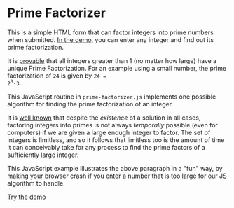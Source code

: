 # Prime Factorizer

This is a simple HTML form that can factor integers into prime numbers when submitted. [In the demo](https://mhull.github.io/prime-factors),
you can enter any integer and find out its prime factorization.

It is [provable](https://en.wikipedia.org/wiki/Fundamental_theorem_of_arithmetic#Proof) that all integers greater than 1 (no matter how large) have a unique Prime Factorization.  For an example using a small number, the prime factorization of `24` is given by <code>24 = 2<sup>3</sup>&middot;3</code>. 

This JavaScript routine in `prime-factorizer.js` implements one possible algorithm for finding the prime factorization of an integer.

It is [well known](https://en.wikipedia.org/wiki/Integer_factorization) that despite the _existence_ of a solution in all cases, factoring integers into primes is not always _temporally_ possible (even for computers) if we are given a large enough integer to factor.  The set of integers is limitless, and so it follows that limitless too is the amount of time it can conceivably take for any process to find the prime factors of a sufficiently large integer.

This JavaScript example illustrates the above paragraph in a "fun" way, by making your browser crash if you enter a number that is too large for our JS algorithm to handle.

[Try the demo](https://mhull.github.io/prime-factors)
